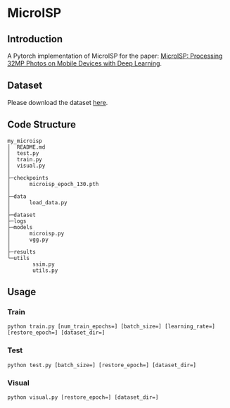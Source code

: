# MicroISP

## Introduction

A Pytorch implementation of MicroISP for the paper: [MicroISP: Processing 32MP Photos on Mobile Devices with Deep Learning](https://arxiv.org/pdf/2211.06770.pdf).

## Dataset

Please download the dataset [here](https://drive.google.com/file/d/1QIIf9GZjIREnCgaBfSEIcHExQqvzobq2/view?usp=share_link).

## Code Structure

~~~
my_microisp
│  README.md
│  test.py
│  train.py
│  visual.py
│
├─checkpoints
│      microisp_epoch_130.pth
│
├─data
│      load_data.py
│
├─dataset
├─logs
├─models
│      microisp.py
│      vgg.py
│
├─results
└─utils
        ssim.py
        utils.py
~~~

## Usage

### Train

~~~
python train.py [num_train_epochs=] [batch_size=] [learning_rate=] [restore_epoch=] [dataset_dir=]
~~~

### Test

~~~
python test.py [batch_size=] [restore_epoch=] [dataset_dir=]
~~~

### Visual

~~~
python visual.py [restore_epoch=] [dataset_dir=]
~~~

